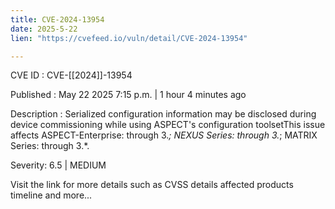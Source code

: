 ```yaml
---
title: CVE-2024-13954
date: 2025-5-22
lien: "https://cvefeed.io/vuln/detail/CVE-2024-13954"

---
```


CVE ID : CVE-[[2024]]-13954

Published :  May 22
2025
7:15 p.m. | 1 hour
4 minutes ago

Description : Serialized configuration information may be disclosed during device commissioning while using ASPECT's configuration toolsetThis issue affects ASPECT-Enterprise: through 3.*; NEXUS Series: through 3.*; MATRIX Series: through 3.*.

Severity: 6.5 | MEDIUM

Visit the link for more details
such as CVSS details
affected products
timeline
and more...
